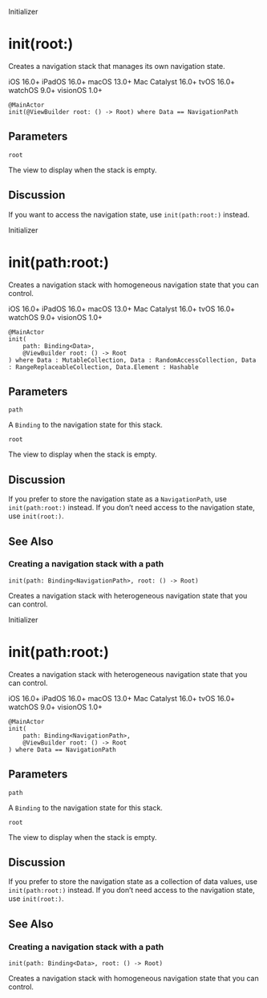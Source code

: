 Initializer

# init(root:)

Creates a navigation stack that manages its own navigation state.

iOS 16.0+  iPadOS 16.0+  macOS 13.0+  Mac Catalyst 16.0+  tvOS 16.0+  watchOS
9.0+  visionOS 1.0+

    
    
    @MainActor
    init(@ViewBuilder root: () -> Root) where Data == NavigationPath

##  Parameters

`root`

    

The view to display when the stack is empty.

## Discussion

If you want to access the navigation state, use `init(path:root:)` instead.

Initializer

# init(path:root:)

Creates a navigation stack with homogeneous navigation state that you can
control.

iOS 16.0+  iPadOS 16.0+  macOS 13.0+  Mac Catalyst 16.0+  tvOS 16.0+  watchOS
9.0+  visionOS 1.0+

    
    
    @MainActor
    init(
        path: Binding<Data>,
        @ViewBuilder root: () -> Root
    ) where Data : MutableCollection, Data : RandomAccessCollection, Data : RangeReplaceableCollection, Data.Element : Hashable

##  Parameters

`path`

    

A `Binding` to the navigation state for this stack.

`root`

    

The view to display when the stack is empty.

## Discussion

If you prefer to store the navigation state as a `NavigationPath`, use
`init(path:root:)` instead. If you don’t need access to the navigation state,
use `init(root:)`.

## See Also

### Creating a navigation stack with a path

`init(path: Binding<NavigationPath>, root: () -> Root)`

Creates a navigation stack with heterogeneous navigation state that you can
control.

Initializer

# init(path:root:)

Creates a navigation stack with heterogeneous navigation state that you can
control.

iOS 16.0+  iPadOS 16.0+  macOS 13.0+  Mac Catalyst 16.0+  tvOS 16.0+  watchOS
9.0+  visionOS 1.0+

    
    
    @MainActor
    init(
        path: Binding<NavigationPath>,
        @ViewBuilder root: () -> Root
    ) where Data == NavigationPath

##  Parameters

`path`

    

A `Binding` to the navigation state for this stack.

`root`

    

The view to display when the stack is empty.

## Discussion

If you prefer to store the navigation state as a collection of data values,
use `init(path:root:)` instead. If you don’t need access to the navigation
state, use `init(root:)`.

## See Also

### Creating a navigation stack with a path

`init(path: Binding<Data>, root: () -> Root)`

Creates a navigation stack with homogeneous navigation state that you can
control.

